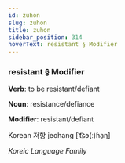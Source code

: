 ```yaml
---
id: zuhon
slug: zuhon
title: zuhon
sidebar_position: 314
hoverText: resistant § Modifier
---
```


### resistant § Modifier

**Verb**: to be resistant/defiant

**Noun**: resistance/defiance

**Modifier**: resistant/defiant

Korean 저항 jeohang [ˈt͡ɕɘ(ː)ɦa̠ŋ]

*Koreic Language Family*